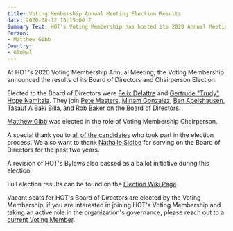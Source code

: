 ```yaml
---
title: Voting Membership Annual Meeting Election Results
date: 2020-08-12 15:15:00 Z
Summary Text: HOT's Voting Membership has hosted its 2020 Annual Meeting
Person:
- Matthew Gibb
Country:
- Global
---
```


At HOT's 2020 Voting Membership Annual Meeting, the Voting Membership announced the results of its Board of Directors and Chairperson Election.

Elected to the Board of Directors were [Felix Delattre](https://www.hotosm.org/people/felix-delattre/) and [Gertrude "Trudy" Hope Namitala](https://www.hotosm.org/people/gertrude-trudy-hope-namitala/). They join [Pete Masters](https://www.hotosm.org/people/pete-masters/), [Miriam Gonzalez](https://www.hotosm.org/people/miriam-gonzalez/), [Ben Abelshausen](https://www.hotosm.org/people/ben-abelshausen/), [Tasauf A Baki Billa](https://www.hotosm.org/people/tasauf-a-baki-billah-ribin/), and [Rob Baker](https://www.hotosm.org/people/rob-baker/) on the [Board of Directors](https://www.hotosm.org/board).

[Matthew Gibb](https://www.hotosm.org/people/matthew-gibb/) was elected in the role of Voting Membership Chairperson.

A special thank you to [all of the candidates](https://wiki.openstreetmap.org/wiki/Humanitarian_OSM_Team/Board_Elections_2020#Nominations_for_Humanitarian_OpenStreetMap_Team_Board_of_Directors) who took part in the election process. We also want to thank [Nathalie Sidibe](https://www.hotosm.org/people/nathalie-sidibe/) for serving on the Board of Directors for the past two years.

A revision of HOT's Bylaws also passed as a ballot initiative during this election.

Full election results can be found on the [Election Wiki Page](https://wiki.openstreetmap.org/wiki/Humanitarian_OSM_Team/Board_Elections_2020).

Vacant seats for HOT's Board of Directors are elected by the Voting Membership, if you are interested in joining HOT's Voting Membership and taking an active role in the organization's governance, please reach out to a [current Voting Member](https://www.hotosm.org/voting-members).
